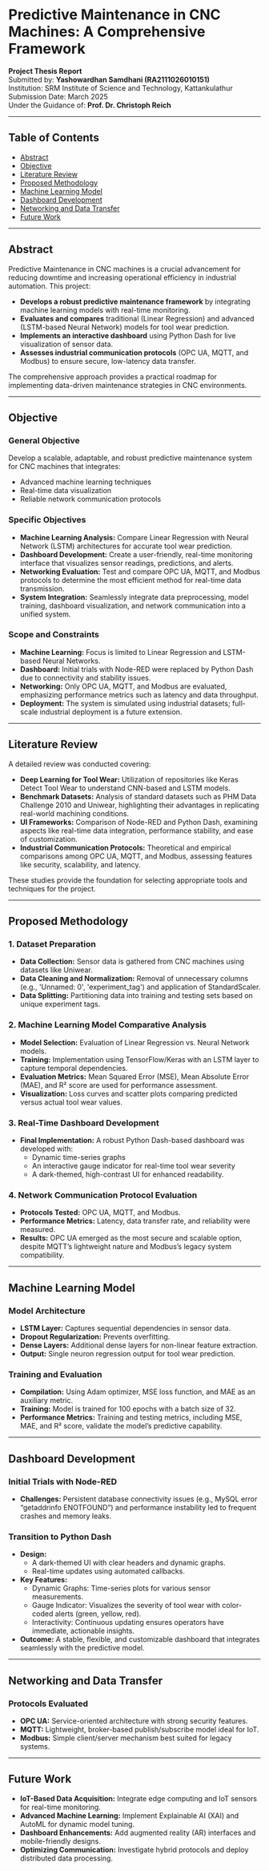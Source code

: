 # Predictive Maintenance in CNC Machines: A Comprehensive Framework

**Project Thesis Report**  
Submitted by: **Yashowardhan Samdhani (RA2111026010151)**  
Institution: SRM Institute of Science and Technology, Kattankulathur  
Submission Date: March 2025  
Under the Guidance of: **Prof. Dr. Christoph Reich**

---

## Table of Contents

- [Abstract](#abstract)
- [Objective](#objective)
- [Literature Review](#literature-review)
- [Proposed Methodology](#proposed-methodology)
- [Machine Learning Model](#machine-learning-model)
- [Dashboard Development](#dashboard-development)
- [Networking and Data Transfer](#networking-and-data-transfer)
- [Future Work](#future-work)

---

## Abstract

Predictive Maintenance in CNC machines is a crucial advancement for reducing downtime and increasing operational efficiency in industrial automation. This project:
- **Develops a robust predictive maintenance framework** by integrating machine learning models with real-time monitoring.
- **Evaluates and compares** traditional (Linear Regression) and advanced (LSTM-based Neural Network) models for tool wear prediction.
- **Implements an interactive dashboard** using Python Dash for live visualization of sensor data.
- **Assesses industrial communication protocols** (OPC UA, MQTT, and Modbus) to ensure secure, low-latency data transfer.

The comprehensive approach provides a practical roadmap for implementing data-driven maintenance strategies in CNC environments.

---

## Objective

### General Objective
Develop a scalable, adaptable, and robust predictive maintenance system for CNC machines that integrates:
- Advanced machine learning techniques
- Real-time data visualization
- Reliable network communication protocols

### Specific Objectives
- **Machine Learning Analysis:** Compare Linear Regression with Neural Network (LSTM) architectures for accurate tool wear prediction.
- **Dashboard Development:** Create a user-friendly, real-time monitoring interface that visualizes sensor readings, predictions, and alerts.
- **Networking Evaluation:** Test and compare OPC UA, MQTT, and Modbus protocols to determine the most efficient method for real-time data transmission.
- **System Integration:** Seamlessly integrate data preprocessing, model training, dashboard visualization, and network communication into a unified system.

### Scope and Constraints
- **Machine Learning:** Focus is limited to Linear Regression and LSTM-based Neural Networks.
- **Dashboard:** Initial trials with Node-RED were replaced by Python Dash due to connectivity and stability issues.
- **Networking:** Only OPC UA, MQTT, and Modbus are evaluated, emphasizing performance metrics such as latency and data throughput.
- **Deployment:** The system is simulated using industrial datasets; full-scale industrial deployment is a future extension.

---

## Literature Review

A detailed review was conducted covering:
- **Deep Learning for Tool Wear:** Utilization of repositories like Keras Detect Tool Wear to understand CNN-based and LSTM models.
- **Benchmark Datasets:** Analysis of standard datasets such as PHM Data Challenge 2010 and Uniwear, highlighting their advantages in replicating real-world machining conditions.
- **UI Frameworks:** Comparison of Node-RED and Python Dash, examining aspects like real-time data integration, performance stability, and ease of customization.
- **Industrial Communication Protocols:** Theoretical and empirical comparisons among OPC UA, MQTT, and Modbus, assessing features like security, scalability, and latency.

These studies provide the foundation for selecting appropriate tools and techniques for the project.

---

## Proposed Methodology

### 1. Dataset Preparation
- **Data Collection:** Sensor data is gathered from CNC machines using datasets like Uniwear.
- **Data Cleaning and Normalization:** Removal of unnecessary columns (e.g., 'Unnamed: 0', 'experiment_tag') and application of StandardScaler.
- **Data Splitting:** Partitioning data into training and testing sets based on unique experiment tags.

### 2. Machine Learning Model Comparative Analysis
- **Model Selection:** Evaluation of Linear Regression vs. Neural Network models.
- **Training:** Implementation using TensorFlow/Keras with an LSTM layer to capture temporal dependencies.
- **Evaluation Metrics:** Mean Squared Error (MSE), Mean Absolute Error (MAE), and R² score are used for performance assessment.
- **Visualization:** Loss curves and scatter plots comparing predicted versus actual tool wear values.

### 3. Real-Time Dashboard Development
- **Final Implementation:** A robust Python Dash-based dashboard was developed with:
  - Dynamic time-series graphs
  - An interactive gauge indicator for real-time tool wear severity
  - A dark-themed, high-contrast UI for enhanced readability.

### 4. Network Communication Protocol Evaluation
- **Protocols Tested:** OPC UA, MQTT, and Modbus.
- **Performance Metrics:** Latency, data transfer rate, and reliability were measured.
- **Results:** OPC UA emerged as the most secure and scalable option, despite MQTT’s lightweight nature and Modbus’s legacy system compatibility.

---

## Machine Learning Model

### Model Architecture
- **LSTM Layer:** Captures sequential dependencies in sensor data.
- **Dropout Regularization:** Prevents overfitting.
- **Dense Layers:** Additional dense layers for non-linear feature extraction.
- **Output:** Single neuron regression output for tool wear prediction.

### Training and Evaluation
- **Compilation:** Using Adam optimizer, MSE loss function, and MAE as an auxiliary metric.
- **Training:** Model is trained for 100 epochs with a batch size of 32.
- **Performance Metrics:** Training and testing metrics, including MSE, MAE, and R² score, validate the model’s predictive capability.

---

## Dashboard Development

### Initial Trials with Node-RED
- **Challenges:** Persistent database connectivity issues (e.g., MySQL error “getaddrinfo ENOTFOUND”) and performance instability led to frequent crashes and memory leaks.

### Transition to Python Dash
- **Design:**
  - A dark-themed UI with clear headers and dynamic graphs.
  - Real-time updates using automated callbacks.
- **Key Features:**
  - Dynamic Graphs: Time-series plots for various sensor measurements.
  - Gauge Indicator: Visualizes the severity of tool wear with color-coded alerts (green, yellow, red).
  - Interactivity: Continuous updating ensures operators have immediate, actionable insights.
- **Outcome:** A stable, flexible, and customizable dashboard that integrates seamlessly with the predictive model.

---

## Networking and Data Transfer

### Protocols Evaluated
- **OPC UA:** Service-oriented architecture with strong security features.
- **MQTT:** Lightweight, broker-based publish/subscribe model ideal for IoT.
- **Modbus:** Simple client/server mechanism best suited for legacy systems.

---

## Future Work

- **IoT-Based Data Acquisition:** Integrate edge computing and IoT sensors for real-time monitoring.
- **Advanced Machine Learning:** Implement Explainable AI (XAI) and AutoML for dynamic model tuning.
- **Dashboard Enhancements:** Add augmented reality (AR) interfaces and mobile-friendly designs.
- **Optimizing Communication:** Investigate hybrid protocols and deploy distributed data processing.

